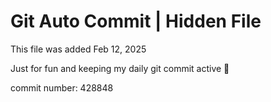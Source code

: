 # Git Auto Commit | Hidden File

This file was added Feb 12, 2025

Just for fun and keeping my daily git commit active 🤪

commit number: 428848
